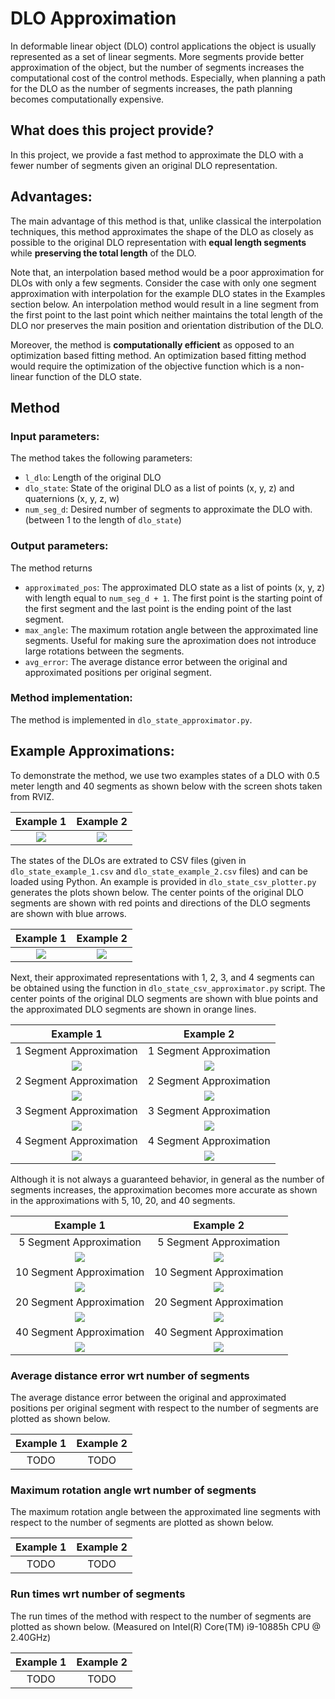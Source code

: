 # DLO Approximation

In deformable linear object (DLO) control applications the object is usually represented as a set of linear segments. More segments provide better approximation of the object, but the number of segments increases the computational cost of the control methods. Especially, when planning a path for the DLO as the number of segments increases, the path planning becomes computationally expensive. 

## What does this project provide?
In this project, we provide a fast method to approximate the DLO with a fewer number of segments given an original DLO representation. 

## Advantages:
The main advantage of this method is that, unlike classical the interpolation techniques, this method approximates the shape of the DLO as closely as possible to the original DLO representation with **equal length segments** while **preserving the total length** of the DLO. 

Note that, an interpolation based method would be a poor approximation for DLOs with only a few segments. Consider the case with only one segment approximation with interpolation for the example DLO states in the Examples section below. An interpolation method would result in a line segment from the first point to the last point which neither maintains the total length of the DLO nor preserves the main position and orientation distribution of the DLO.

Moreover, the method is **computationally  efficient** as opposed to an optimization based fitting method. An optimization based fitting method would require the optimization of the objective function which is a non-linear function of the DLO state. 

## Method 
### Input parameters:

The method takes the following parameters:
- `l_dlo`: Length of the original DLO
- `dlo_state`: State of the original DLO as a list of points (x, y, z) and quaternions (x, y, z, w)
- `num_seg_d`: Desired number of segments to approximate the DLO with. (between 1 to the length of `dlo_state`)

### Output parameters:

The method returns 
- `approximated_pos`: The approximated DLO state as a list of points (x, y, z) with length equal to `num_seg_d + 1`. The first point is the starting point of the first segment and the last point is the ending point of the last segment.
- `max_angle`: The maximum rotation angle between the approximated line segments. Useful for making sure the aproximation does not introduce large rotations between the segments.
- `avg_error`: The average distance error between the original and approximated positions per original segment. 

### Method implementation:

The method is implemented in `dlo_state_approximator.py`. 


## Example Approximations:

To demonstrate the method, we use two examples states of a DLO with 0.5 meter length and 40 segments as shown below with the screen shots taken from RVIZ. 

Example 1                |  Example 2
:-------------------------:|:-------------------------:
![](./.imgs/dlo_state_example_1_cropped.png)  |  ![](./.imgs/dlo_state_example_2_cropped.png)


The states of the DLOs are extrated to CSV files (given in `dlo_state_example_1.csv` and `dlo_state_example_2.csv` files) and can be loaded using Python. An example is provided in `dlo_state_csv_plotter.py` generates the plots shown below.
The center points of the original DLO segments are shown with red points and directions of the DLO segments are shown with blue arrows.

Example 1                |  Example 2
:-------------------------:|:-------------------------:
![](./.imgs/reading_from_csv_example_1.png)  |  ![](./.imgs/reading_from_csv_example_2.png)

Next, their approximated representations with 1, 2, 3, and 4 segments can be obtained using the function in `dlo_state_csv_approximator.py` script. The center points of the original DLO segments are shown with blue points and the approximated DLO segments are shown in orange lines.  

Example 1                |  Example 2
:-------------------------:|:-------------------------:
1 Segment Approximation  |  1 Segment Approximation
![](./.imgs/approx_ex1_num_seg_01.png)  |  ![](./.imgs/approx_ex2_num_seg_01.png)
2 Segment Approximation  |  2 Segment Approximation
![](./.imgs/approx_ex1_num_seg_02.png)  |  ![](./.imgs/approx_ex2_num_seg_02.png)
3 Segment Approximation  |  3 Segment Approximation
![](./.imgs/approx_ex1_num_seg_03.png)  |  ![](./.imgs/approx_ex2_num_seg_03.png)
4 Segment Approximation  |  4 Segment Approximation
![](./.imgs/approx_ex1_num_seg_04.png)  |  ![](./.imgs/approx_ex2_num_seg_04.png)

Although it is not always a guaranteed behavior, in general as the number of segments increases, the approximation becomes more accurate as shown in the approximations with 5, 10, 20, and 40 segments.

Example 1                |  Example 2
:-------------------------:|:-------------------------:
5 Segment Approximation  |  5 Segment Approximation
![](./.imgs/approx_ex1_num_seg_05.png)  |  ![](./.imgs/approx_ex2_num_seg_05.png)
10 Segment Approximation  |  10 Segment Approximation
![](./.imgs/approx_ex1_num_seg_10.png)  |  ![](./.imgs/approx_ex2_num_seg_10.png)
20 Segment Approximation  |  20 Segment Approximation
![](./.imgs/approx_ex1_num_seg_20.png)  |  ![](./.imgs/approx_ex2_num_seg_20.png)
40 Segment Approximation  |  40 Segment Approximation
![](./.imgs/approx_ex1_num_seg_40.png)  |  ![](./.imgs/approx_ex2_num_seg_40.png)


### Average distance error wrt number of segments
The average distance error between the original and approximated positions per original segment with respect to the number of segments are plotted as shown below.


Example 1                |  Example 2
:-------------------------:|:-------------------------:
TODO  |  TODO

### Maximum rotation angle wrt number of segments
The maximum rotation angle between the approximated line segments with respect to the number of segments are plotted as shown below.

Example 1                |  Example 2
:-------------------------:|:-------------------------:
TODO  |  TODO

### Run times wrt number of segments
The run times of the method with respect to the number of segments are plotted as shown below. (Measured on Intel(R) Core(TM) i9-10885h CPU @ 2.40GHz)

Example 1                |  Example 2
:-------------------------:|:-------------------------:
TODO  |  TODO